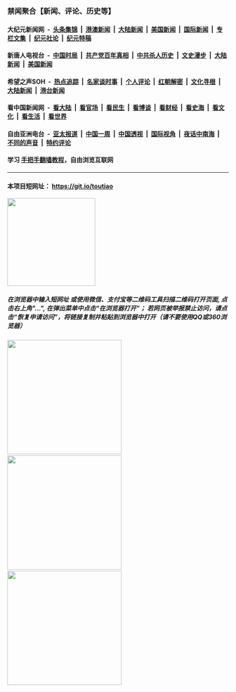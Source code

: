 ### 禁闻聚合【新闻、评论、历史等】

#### 大纪元新闻网 &nbsp;-&nbsp; [头条集锦](indexes/E头条集锦.md?t=02071744) &nbsp;|&nbsp; [港澳新闻](indexes/E港澳新闻.md?t=02071744)  &nbsp;|&nbsp; [大陆新闻](indexes/E大陆新闻.md?t=02071744) &nbsp;|&nbsp; [美国新闻](indexes/E美国新闻.md?t=02071744) &nbsp;|&nbsp; [国际新闻](indexes/E国际新闻.md?t=02071744) &nbsp;|&nbsp; [专栏文集](indexes/E专栏文集.md?t=02071744) &nbsp;|&nbsp; [纪元社论](indexes/E纪元社论.md?t=02071744) &nbsp;|&nbsp; [纪元特稿](indexes/E纪元特稿.md?t=02071744) 

#### 新唐人电视台 &nbsp;-&nbsp; [中国时局](indexes/N中国时局.md?t=02071744) &nbsp;|&nbsp; [共产党百年真相](indexes/N共产党百年真相.md?t=02071744) &nbsp;|&nbsp; [中共杀人历史](indexes/N中共杀人历史.md?t=02071744) &nbsp;|&nbsp; [文史漫步](indexes/N文史漫步.md?t=02071744) &nbsp;|&nbsp; [大陆新闻](indexes/N大陆新闻.md?t=02071744) &nbsp;|&nbsp; [美国新闻](indexes/N美国新闻.md?t=02071744)

#### 希望之声SOH &nbsp;-&nbsp; [热点追踪](indexes/H热点追踪.md?t=02071744) &nbsp;|&nbsp; [名家谈时事](indexes/H名家谈时事.md?t=02071744) &nbsp;|&nbsp; [个人评论](indexes/H个人评论.md?t=02071744)  &nbsp;|&nbsp; [红朝解密](indexes/H红朝解密.md?t=02071744) &nbsp;|&nbsp; [文化寻根](indexes/H文化寻根.md?t=02071744) &nbsp;|&nbsp; [大陆新闻](indexes/H大陆新闻.md?t=02071744) &nbsp;|&nbsp; [港台新闻](indexes/H港台新闻.md?t=02071744)

#### 看中国新闻网 &nbsp;-&nbsp; [看大陆](indexes/S看大陆.md?t=02071744) &nbsp;|&nbsp; [看官场](indexes/S看官场.md?t=02071744) &nbsp;|&nbsp; [看民生](indexes/S看民生.md?t=02071744)  &nbsp;|&nbsp; [看博谈](indexes/S看博谈.md?t=02071744) &nbsp;|&nbsp; [看财经](indexes/S看财经.md?t=02071744) &nbsp;|&nbsp; [看史海](indexes/S看史海.md?t=02071744) &nbsp;|&nbsp; [看文化](indexes/S看文化.md?t=02071744) &nbsp;|&nbsp; [看生活](indexes/S看生活.md?t=02071744) &nbsp;|&nbsp; [看世界](indexes/S看世界.md?t=02071744)

#### 自由亚洲电台 &nbsp;-&nbsp; [亚太报道](indexes/R亚太报道.md?t=02071744) &nbsp;|&nbsp; [中国一周](indexes/R中国一周.md?t=02071744) &nbsp;|&nbsp; [中国透视](indexes/R中国透视.md?t=02071744)  &nbsp;|&nbsp; [国际视角](indexes/R国际视角.md?t=02071744) &nbsp;|&nbsp; [夜话中南海](indexes/R夜话中南海.md?t=02071744) &nbsp;|&nbsp; [不同的声音](indexes/R不同的声音.md?t=02071744) &nbsp;|&nbsp; [特约评论](indexes/R特约评论.md?t=02071744)

#### 学习 [手把手翻墙教程](https://github.com/gfw-breaker/guides/wiki)，自由浏览互联网

----

#### 本项目短网址： https://git.io/toutiao
<img src="https://raw.githubusercontent.com/gfw-breaker/banned-news/master/scripts/img/qr.png" width="200px"/>  

##### 在浏览器中输入短网址 或使用微信、支付宝等二维码工具扫描二维码打开页面, 点击右上角"...", 在弹出菜单中点击“在浏览器打开”； 若网页被举报禁止访问，请点击“恢复申请访问”，将链接复制并粘贴到浏览器中打开（请不要使用QQ或360浏览器）

<img src="https://raw.githubusercontent.com/gfw-breaker/banned-news/master/scripts/img/1.png" width="260px"/> &nbsp; <img src="https://raw.githubusercontent.com/gfw-breaker/banned-news/master/scripts/img/2.png" width="260px"/> &nbsp; <img src="https://raw.githubusercontent.com/gfw-breaker/banned-news/master/scripts/img/3.png" width="260px"/>

